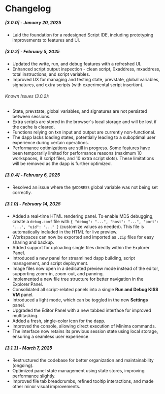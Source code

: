 # Changelog

##### [3.0.0] - January 20, 2025

- Laid the foundation for a redesigned Script IDE, including prototyping improvements to features and UI.

##### [3.0.2] - February 5, 2025

- Updated the write, run, and debug features with a refreshed UI.
- Enhanced script output inspection - clean script, 0xaddress, mxaddress, total instructions, and script variables.
- Improved UX for managing and testing state, prevstate, global variables, signatures, and extra scripts (with experimental script insertion).

###### Known Issues (3.0.2):

- State, prevstate, global variables, and signatures are not persisted between sessions.
- Extra scripts are stored in the browser's local storage and will be lost if the cache is cleared.
- Functions relying on txn input and output are currently non-functional.
- The dapp lacks loading states, potentially leading to a suboptimal user experience during certain operations.
- Performance optimizations are still in progress. Some features have been temporarily limited for performance reasons (maximum 10 workspaces, 8 script files, and 10 extra script slots). These limitations will be removed as the dapp is further optimized.

##### [3.0.4] - February 6, 2025

- Resolved an issue where the `@ADDRESS` global variable was not being set correctly.

##### [3.1.0] - February 14, 2025

- Added a real-time HTML rendering panel. To enable MDS debugging, create a `debug.conf` file with `{ "debug": "...", "host": "...", "port": "...", "uid": "..." }` (customize values as needed). This file is automatically included in the HTML for live preview.
- Workspaces can now be exported and imported as `.zip` files for easy sharing and backup.
- Added support for uploading single files directly within the Explorer Panel.
- Introduced a new panel for streamlined dapp building, script management, and script deployment.
- Image files now open in a dedicated preview mode instead of the editor, supporting zoom-in, zoom-out, and panning.
- Implemented a new file tree structure for better navigation in the Explorer Panel.
- Consolidated all script-related panels into a single **Run and Debug KISS VM** panel.
- Introduced a light mode, which can be toggled in the new **Settings** panel.
- Upgraded the Editor Panel with a new tabbed interface for improved multitasking.
- Added a fresh, single-color icon for the dapp.
- Improved the console, allowing direct execution of Minima commands.
- The interface now retains its previous session state using local storage, ensuring a seamless user experience.

##### [3.1.3] - March 7, 2025

- Restructured the codebase for better organization and maintainability (ongoing).
- Optimized panel state management using state stores, improving performance slightly.
- Improved file tab breadcrumbs, refined tooltip interactions, and made other minor visual improvements.
